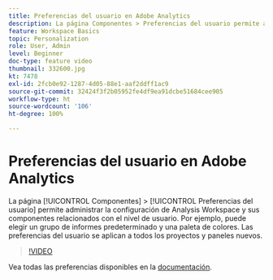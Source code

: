 ```yaml
---
title: Preferencias del usuario en Adobe Analytics
description: La página Componentes > Preferencias del usuario permite administrar la configuración de Analysis Workspace y sus componentes relacionados con el nivel de usuario. Por ejemplo, puede elegir un grupo de informes predeterminado y una paleta de colores. Las preferencias del usuario se aplican a todos los proyectos y paneles nuevos.
feature: Workspace Basics
topic: Personalization
role: User, Admin
level: Beginner
doc-type: feature video
thumbnail: 332600.jpg
kt: 7478
exl-id: 2fcb0e92-1287-4d05-88e1-aaf2ddff1ac9
source-git-commit: 32424f3f2b05952fe4df9ea91dcbe51684cee905
workflow-type: ht
source-wordcount: '106'
ht-degree: 100%

---
```


# Preferencias del usuario en Adobe Analytics

La página [!UICONTROL Componentes] > [!UICONTROL Preferencias del usuario] permite administrar la configuración de Analysis Workspace y sus componentes relacionados con el nivel de usuario. Por ejemplo, puede elegir un grupo de informes predeterminado y una paleta de colores. Las preferencias del usuario se aplican a todos los proyectos y paneles nuevos.

>[!VIDEO](https://video.tv.adobe.com/v/332600/?quality=12&learn=on)

Vea todas las preferencias disponibles en la [documentación](https://experienceleague.adobe.com/docs/analytics/analyze/analysis-workspace/user-preferences.html?lang=es).
